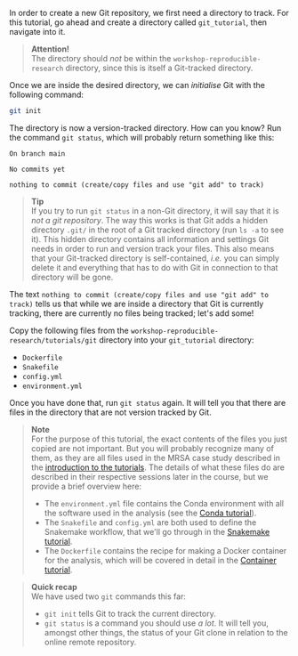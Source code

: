 In order to create a new Git repository, we first need a directory to track.
For this tutorial, go ahead and create a directory called `git_tutorial`, then
navigate into it.

> **Attention!** <br>
> The directory should *not* be within the `workshop-reproducible-research`
> directory, since this is itself a Git-tracked directory.

Once we are inside the desired directory, we can *initialise*
Git with the following command:

```bash
git init
```

The directory is now a version-tracked directory. How can you know? Run the
command `git status`, which will probably return something like this:

```no-highlight
On branch main

No commits yet

nothing to commit (create/copy files and use "git add" to track)
```

> **Tip** <br>
> If you try to run `git status` in a non-Git directory, it will say
> that it is *not a git repository*. The way this works is that Git
> adds a hidden directory `.git/` in the root of a Git tracked
> directory (run `ls -a` to see it). This hidden directory contains
> all information and settings Git needs in order to run and version
> track your files. This also means that your Git-tracked directory
> is self-contained, *i.e.* you can simply delete it and everything that
> has to do with Git in connection to that directory will be gone.

The text `nothing to commit (create/copy files and use "git add" to track)`
tells us that while we are inside a directory that Git is currently tracking,
there are currently no files being tracked; let's add some!

Copy the following files from the `workshop-reproducible-research/tutorials/git`
directory into your `git_tutorial` directory:

* `Dockerfile`
* `Snakefile`
* `config.yml`
* `environment.yml`

Once you have done that, run `git status` again. It will tell you that there
are files in the directory that are not version tracked by Git.

> **Note** <br>
> For the purpose of this tutorial, the exact contents of the files you just
> copied are not important. But you will probably recognize many of them, as
> they are all files used in the MRSA case study described in the
> [introduction to the tutorials](introduction). The details of what
> these files do are described in their respective sessions later in the
> course, but we provide a brief overview here:
> 
> - The `environment.yml` file contains the Conda environment with all the
>   software used in the analysis (see the [Conda tutorial](conda-1-introduction)).
> - The `Snakefile` and `config.yml` are both used to define the Snakemake
>   workflow, that we'll go through in the [Snakemake tutorial](snakemake-1-introduction).
> - The `Dockerfile` contains the recipe for making a Docker container for
>   the analysis, which will be covered in detail in the
>   [Container tutorial](containers-1-introduction).

> **Quick recap** <br>
> We have used two `git` commands this far:
>
> - `git init` tells Git to track the current directory.
> - `git status` is a command you should use *a lot*. It will tell you,
>   amongst other things, the status of your Git clone in relation to the
>   online remote repository.
